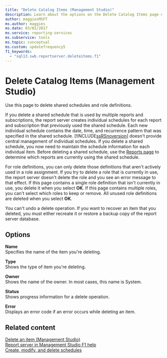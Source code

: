 ```yaml
---
title: "Delete Catalog Items (Management Studio)"
description: Learn about the options on the Delete Catalog Items page of Management Studio that allow you to delete shared schedules and role definitions.
author: maggiesMSFT
ms.author: maggies
ms.date: 03/01/2017
ms.service: reporting-services
ms.subservice: tools
ms.topic: conceptual
ms.custom: updatefrequency5
f1_keywords:
  - "sql13.swb.reportserver.deleteitems.f1"
---
```

# Delete Catalog Items (Management Studio)
  Use this page to delete shared schedules and role definitions.  
  
 If you delete a shared schedule that is used by multiple reports and subscriptions, the report server creates individual schedules for each report and subscription that previously used the shared schedule. Each new individual schedule contains the date, time, and recurrence pattern that was specified in the shared schedule. [!INCLUDE[ssRSnoversion](../../includes/ssrsnoversion-md.md)] doesn't provide central management of individual schedules. If you delete a shared schedule, you now need to maintain the schedule information for each individual item. Before deleting a shared schedule, use the [Reports page](../../reporting-services/tools/schedule-properties-reports-page.md) to determine which reports are currently using the shared schedule.  
  
 For role definitions, you can only delete those definitions that aren't actively used in a role assignment. If you try to delete a role that is currently in use, the report server doesn't delete the role and you see an error message to that effect. If this page contains a single role definition that isn't currently in use, you delete it when you select **OK**. If this page contains multiple roles, you can't select which roles to keep or remove. All unused role definitions are deleted when you select **OK**.  
  
 You can't undo a delete operation. If you want to recover an item that you deleted, you must either recreate it or restore a backup copy of the report server database.  
  
## Options  
 **Name**  
 Specifies the name of the item you're deleting.  
  
 **Type**  
 Shows the type of item you're deleting.  
  
 **Owner**  
 Shows the name of the owner. In most cases, this name is System.  
  
 **Status**  
 Shows progress information for a delete operation.  
  
 **Error**  
 Displays an error code if an error occurs while deleting an item.  
  
## Related content 
 [Delete an item &#40;Management Studio&#41;](../../reporting-services/tools/delete-an-item-management-studio.md)   
 [Report server in Management Studio F1 help](../../reporting-services/tools/report-server-in-management-studio-f1-help.md)   
 [Create, modify, and delete schedules](../../reporting-services/subscriptions/create-modify-and-delete-schedules.md)  
  
  
